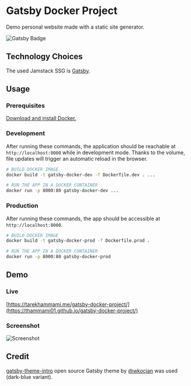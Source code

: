 # Gatsby Docker Project

Demo personal website made with a static site generator.

![Gatsby Badge](https://github.com/THammami01/gatsby-docker-project/actions/workflows/gatsby.yml/badge.svg)

## Technology Choices

The used Jamstack SSG is [Gatsby](https://www.gatsbyjs.com/).

## Usage

### Prerequisites

[Download and install Docker.](https://docs.docker.com/get-docker/)

### Development

After running these commands, the application should be reachable at `http://localhost:8000` while in development mode.
Thanks to the volume, file updates will trigger an automatic reload in the browser.

```sh
# BUILD DOCKER IMAGE
docker build -t gatsby-docker-dev -f Dockerfile.dev . ...

# RUN THE APP IN A DOCKER CONTAINER
docker run -p 8000:80 gatsby-docker-dev ...
```

### Production

After running these commands, the app should be accessible at `http://localhost:8000`.

```sh
# BUILD DOCKER IMAGE
docker build -t gatsby-docker-prod -f Dockerfile.prod .

# RUN THE APP IN A DOCKER CONTAINER
docker run -p 8000:80 gatsby-docker-prod
```

## Demo

### Live

[https://tarekhammami.me/gatsby-docker-project/](https://thammami01.github.io/gatsby-docker-project/)

### Screenshot

![Screenshot](https://github.com/THammami01/gatsby-docker-project/assets/50141415/e2b1b7dd-5064-4eca-b769-db3ae9fea6bf)

## Credit

[gatsby-theme-intro](https://www.gatsbyjs.com/plugins/@wkocjan/gatsby-theme-intro) open source Gatsby theme by [@wkocjan](https://github.com/wkocjan) was used (dark-blue variant).
